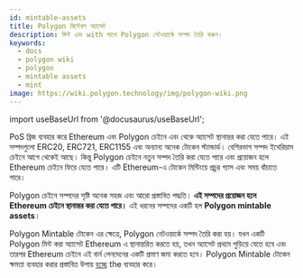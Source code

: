 ```yaml
---
id: mintable-assets
title: Polygon মিন্টেবল অ্যাসেট
description: মিন্ট এবং with সাথে Polygon নেটওয়ার্কে সম্পদ তৈরি করুন।
keywords:
  - docs
  - polygon wiki
  - polygon
  - mintable assets
  - mint
image: https://wiki.polygon.technology/img/polygon-wiki.png
---
```


import useBaseUrl from '@docusaurus/useBaseUrl';

PoS ব্রিজ ব্যবহার করে Ethereum এবং Polygon চেইনে এবং থেকে অ্যাসেট স্থানান্তর করা যেতে পারে। এই সম্পদগুলো ERC20, ERC721, ERC1155 এবং অন্যান্য অনেক টোকেন স্ট্যান্ডার্ড। বেশিরভাগ সম্পদ ইথেরিয়াম চেইনে আগে থেকেই আছে। কিন্তু Polygon চেইনে নতুন সম্পদ তৈরি করা যেতে পারে এবং প্রয়োজন হলে Ethereum চেইনে ফিরে যেতে পারে। এটি Ethereum-এ টোকেন মিন্টিংয়ে প্রচুর গ্যাস এবং সময় বাঁচাতে পারে।

Polygon চেইনে সম্পদের সৃষ্টি অনেক সহজ এবং আরো প্রস্তাবিত পদ্ধতি। **এই সম্পদের প্রয়োজন হলে Ethereum চেইনে স্থানান্তর করা যেতে পারে।** এই ধরনের সম্পদের একটি হল **Polygon mintable assets**।

Polygon Mintable টোকেন এর ক্ষেত্রে, Polygon নেটওয়ার্কে সম্পদ তৈরি করা হয়। যখন একটি Polygon মিন্ট করা অ্যাসেট Ethereum এ স্থানান্তরিত করতে হয়, তখন অ্যাসেট প্রথমে পুড়িয়ে যেতে হবে এবং তারপর Ethereum চেইনে এই বার্ন লেনদেনের একটি প্রমাণ জমা করতে হবে। Polygon Mintable টোকেন ক্ষমতা ব্যবহার করার প্রস্তাবিত উপায় [হচ্ছে](/develop/l1-l2-communication/fx-portal.md) the ব্যবহার করে।
